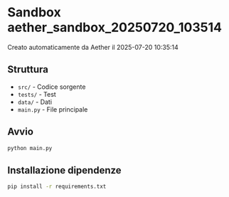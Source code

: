 # Sandbox aether_sandbox_20250720_103514

Creato automaticamente da Aether il 2025-07-20 10:35:14

## Struttura
- `src/` - Codice sorgente
- `tests/` - Test
- `data/` - Dati
- `main.py` - File principale

## Avvio
```bash
python main.py
```

## Installazione dipendenze
```bash
pip install -r requirements.txt
```
